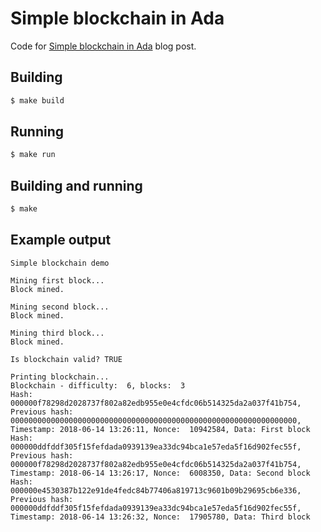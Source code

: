 # Simple blockchain in Ada

Code for [Simple blockchain in Ada](https://tomekw.com/simple-blockchain-in-ada/) blog post.

## Building

``` bash
$ make build
```

## Running

``` bash
$ make run
```

## Building and running

``` bash
$ make
```

## Example output

```
Simple blockchain demo

Mining first block...
Block mined.

Mining second block...
Block mined.

Mining third block...
Block mined.

Is blockchain valid? TRUE

Printing blockchain...
Blockchain - difficulty:  6, blocks:  3
Hash: 000000f78298d2028737f802a82edb955e0e4cfdc06b514325da2a037f41b754, Previous hash: 0000000000000000000000000000000000000000000000000000000000000000, Timestamp: 2018-06-14 13:26:11, Nonce:  10942584, Data: First block
Hash: 000000ddfddf305f15fefdada0939139ea33dc94bca1e57eda5f16d902fec55f, Previous hash: 000000f78298d2028737f802a82edb955e0e4cfdc06b514325da2a037f41b754, Timestamp: 2018-06-14 13:26:17, Nonce:  6008350, Data: Second block
Hash: 000000e4530387b122e91de4fedc84b77406a819713c9601b09b29695cb6e336, Previous hash: 000000ddfddf305f15fefdada0939139ea33dc94bca1e57eda5f16d902fec55f, Timestamp: 2018-06-14 13:26:32, Nonce:  17905780, Data: Third block
```
